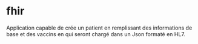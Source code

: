 # fhir
Application capable de crée un patient en remplissant des informations de base et des vaccins en qui seront chargé dans un Json formaté en HL7.
